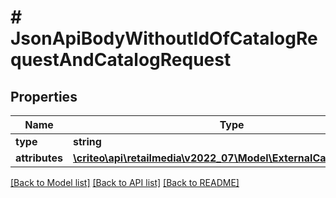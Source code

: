 # # JsonApiBodyWithoutIdOfCatalogRequestAndCatalogRequest

## Properties

Name | Type | Description | Notes
------------ | ------------- | ------------- | -------------
**type** | **string** |  |
**attributes** | [**\criteo\api\retailmedia\v2022_07\Model\ExternalCatalogRequest**](ExternalCatalogRequest.md) |  | [optional]

[[Back to Model list]](../../README.md#models) [[Back to API list]](../../README.md#endpoints) [[Back to README]](../../README.md)
